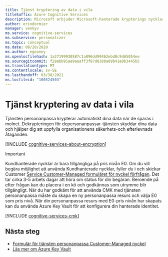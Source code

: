 ```yaml
---
title: Tjänst kryptering av data i vila
titleSuffix: Azure Cognitive Services
description: Microsoft erbjuder Microsoft-hanterade krypterings nycklar och du kan också hantera dina Cognitive Services prenumerationer med dina egna nycklar, som kallas Kundhanterade nycklar (CMK). Den här artikeln beskriver data kryptering i vila för Personanpassare och hur du aktiverar och hanterar CMK.
author: erindormier
manager: venkyv
ms.service: cognitive-services
ms.subservice: personalizer
ms.topic: conceptual
ms.date: 08/28/2020
ms.author: egeaney
ms.openlocfilehash: 1a27199930587c1a096dd99462ebd0c9d65054ee
ms.sourcegitcommit: f28ebb95ae9aaaff3f87d8388a09b41e0b3445b5
ms.translationtype: MT
ms.contentlocale: sv-SE
ms.lasthandoff: 03/30/2021
ms.locfileid: "100524503"
---
```

# <a name="personalizer-service-encryption-of-data-at-rest"></a>Tjänst kryptering av data i vila

Tjänsten personanpassa krypterar automatiskt dina data när de sparas i molnet. Dekrypteringen för depersonanpassar-tjänsten skyddar dina data och hjälper dig att uppfylla organisationens säkerhets-och efterlevnads åtaganden.

[!INCLUDE [cognitive-services-about-encryption](../includes/cognitive-services-about-encryption.md)]

> [!IMPORTANT]
> Kundhanterade nycklar är bara tillgängliga på pris nivån E0. Om du vill begära möjlighet att använda Kundhanterade nycklar, fyller du i och skickar Customer [Service Customer-Managed formuläret för nyckel förfrågan](https://aka.ms/cogsvc-cmk). Det tar cirka 3-5 arbets dagar att höra om status för din begäran. Beroende på efter frågan kan du placera i en kö och godkännas som utrymme blir tillgängligt. När du har godkänt för att använda CMK med tjänsten personanpassa måste du skapa en ny personanpassa resurs och välja E0 som pris nivå. När din personanpassa resurs med E0-pris nivån har skapats kan du använda Azure Key Vault för att konfigurera din hanterade identitet.

[!INCLUDE [cognitive-services-cmk](../includes/configure-customer-managed-keys.md)]

## <a name="next-steps"></a>Nästa steg

* [Formulär för tjänsten personanpassa Customer-Managed nyckel](https://aka.ms/cogsvc-cmk)
* [Läs mer om Azure Key Vault](../../key-vault/general/overview.md)